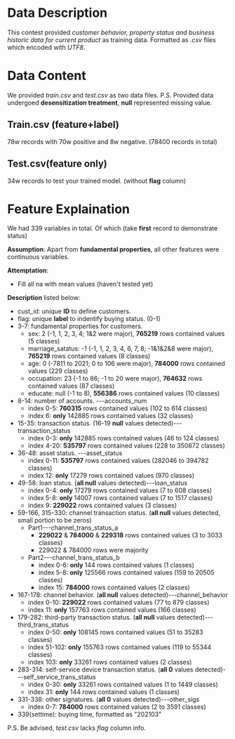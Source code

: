 # Data Description

This contest provided *customer behavior, property status and business historic data for current product* as training data. Formatted as *.csv* files which encoded with *UTF8*. 

# Data Content

We provided *train.csv* and *test.csv* as two data files. 
P.S. Provided data undergoed **desensitization treatment**, **null** represented missing value. 

## Train.csv (feature+label)

78w records with 70w positive and 8w negative. (78400 records in total)

## Test.csv(feature only)

34w records to test your trained model. (without **flag** column)

# Feature Explaination

We had 339 variables in total. Of which (take **first** record to demonstrate status)

**Assumption**: Apart from **fundamental properties**, all other features were continuous variables.

**Attemptation**: 
* Fill all na with mean values (haven't tested yet)

**Description** listed below: 

* cust_id: unique **ID** to define customers. 
* flag: unique **label** to indentify buying status. (0-1)
* 3-7: fundamental properties for customers.
    * sex: 2 (-1, 1, 2, 3, 4; 1&2 were major), **765219** rows contained values (5 classes)
    * marriage_satatus: -1 (-1, 1, 2, 3, 4, 6, 7, 8; -1&1&2&8 were major), **765219** rows contained values (8 classes)
    * age: 0 (-7811 to 2021; 0 to 106 were major), **784000** rows contained values (229 classes)
    * occupation: 23 (-1 to 86; -1 to 20 were major), **764632** rows contained values (87 classes)
    * educate: null (-1 to 8), **556386** rows contained values (10 classes)
* 8-14: number of accounts. ---accounts_num
    * index 0-5: **760315** rows contained values (102 to 614 classes)
    * index 6: **only** 142885 rows contained values (32 classes)
* 15-35: transaction status. (16-19 **null** values detected)---transaction_status
    * index 0-3: **only** 142885 rows contained values (46 to 124 classes)
    * index 4-20: **535797** rows contained values (228 to 350872 classes)
* 36-48: asset status. ---asset_status
    * index 0-11: **535797** rows contained values (282046 to 394782 classes)
    * index 12: **only** 17279 rows contained values (970 classes)
* 49-58: loan status. (**all null** values detected)---loan_status
    * index 0-4: **only** 17279 rows contained values (7 to 608 classes)
    * index 5-8: **only** 14007 rows contained values (7 to 1517 classes)
    * index 9: **229022** rows contained values (3 classes)
* 59-166, 315-330: channel transaction status. (**all null** values detected, small portion to be zeros)
    * Part1---channel_trans_status_a
        * **229022** & **784000** & **229318** rows contained values (3 to 3033 classes)
        * 229022 & 784000 rows were majority
    * Part2---channel_trans_status_b
        * index 0-6: **only** 144 rows contained values (1 classes)
        * index 5-8: **only** 125566 rows contained values (159 to 20505 classes)
        * index 15: **784000** rows contained values (2 classes)
* 167-178: channel behavior. (**all null** values detected)---channel_behavior
    * index 0-10: **229022** rows contained values (77 to 879 classes)
    * index 11: **only** 157763 rows contained values (166 classes)
* 179-282: third-party transaction status. (**all null** values detected)---third_trans_status
    * index 0-50: **only** 108145 rows contained values (51 to 35283 classes)
    * index 51-102: **only** 155763 rows contained values (119 to 55344 classes)
    * index 103: **only** 33261 rows contained values (2 classes)
* 283-314: self-service device transaction status. (**all 0** values detected)---self_service_trans_status
    * index 0-30: **only** 33261 rows contained values (1 to 1449 classes)
    * index 31: **only** 144 rows contained values (1 classes)
* 331-338: other signatures. (**all 0** values detected)---other_sigs
    * index 0-7: **784000** rows contained values (2 to 3591 classes)
* 339(settime): buying time, formatted as "202103"

P.S. Be advised, *test.csv* lacks *flag* column info. 